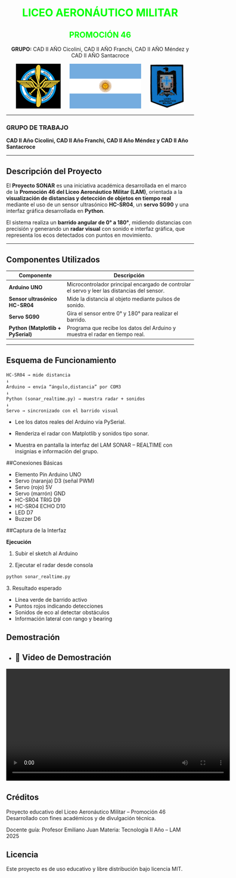 <h1 align="center" style="color:#00FF00;">LICEO AERONÁUTICO MILITAR</h1>
<h2 align="center" style="color:#00FF00;">PROMOCIÓN 46</h2>
<p align="center">
  <b>GRUPO:</b> CAD II AÑO Cicolini, CAD II AÑO Franchi, CAD II AÑO Méndez y CAD II AÑO Santacroce
</p>
<p align="center">
  <img src="/img/images.png" alt="Insignia FAA" style="height:120px; width:auto; margin-right:10px;">
  <img src="/img/Flag_of_Argentina.svg.png" alt="Bandera Argentina" style="height:120px; width:auto; margin:0 10px;">
  <img src="/img/LAM_Cuerpo_de_Cadetes_1982_FAA_parche.png" alt="Escudo LAM" style="height:120px; width:auto; margin-left:10px;">
</p>

---

### GRUPO DE TRABAJO  
**CAD II Año Cicolini, CAD II Año Franchi, CAD II Año Méndez y CAD II Año Santacroce**

---

## Descripción del Proyecto

El **Proyecto SONAR** es una iniciativa académica desarrollada en el marco de la **Promoción 46 del Liceo Aeronáutico Militar (LAM)**, orientada a la **visualización de distancias y detección de objetos en tiempo real** mediante el uso de un sensor ultrasónico **HC-SR04**, un **servo SG90** y una interfaz gráfica desarrollada en **Python**.

El sistema realiza un **barrido angular de 0° a 180°**, midiendo distancias con precisión y generando un **radar visual** con sonido e interfaz gráfica, que representa los ecos detectados con puntos en movimiento.

---

## Componentes Utilizados

| Componente | Descripción |
|-------------|--------------|
| **Arduino UNO** | Microcontrolador principal encargado de controlar el servo y leer las distancias del sensor. |
| **Sensor ultrasónico HC-SR04** | Mide la distancia al objeto mediante pulsos de sonido. |
| **Servo SG90** | Gira el sensor entre 0° y 180° para realizar el barrido. |
| **Python (Matplotlib + PySerial)** | Programa que recibe los datos del Arduino y muestra el radar en tiempo real. |

---

## Esquema de Funcionamiento

```text
HC-SR04 → mide distancia
↓
Arduino → envía “ángulo,distancia” por COM3
↓
Python (sonar_realtime.py) → muestra radar + sonidos
↓
Servo → sincronizado con el barrido visual
```

- Lee los datos reales del Arduino vía PySerial.

- Renderiza el radar con Matplotlib y sonidos tipo sonar.

- Muestra en pantalla la interfaz del LAM SONAR – REALTIME con insignias e información del grupo.

##Conexiones Básicas
- Elemento	Pin Arduino UNO
- Servo (naranja)	D3 (señal PWM)
- Servo (rojo)	5V
- Servo (marrón)	GND
- HC-SR04 TRIG	D9
- HC-SR04 ECHO	D10
- LED	D7
- Buzzer	D6

##Captura de la Interfaz

**Ejecución**
1. Subir el sketch al Arduino

2. Ejecutar el radar desde consola
```bash
python sonar_realtime.py
```
3️. Resultado esperado

- Línea verde de barrido activo
- Puntos rojos indicando detecciones
- Sonidos de eco al detectar obstáculos
- Información lateral con rango y bearing

## Demostración
- ## 🎥 Video de Demostración

<video src="LAM-PROM46-SONAR.mp4" controls width="600"></video>



## Créditos
Proyecto educativo del Liceo Aeronáutico Militar – Promoción 46
Desarrollado con fines académicos y de divulgación técnica.

Docente guía: Profesor Emiliano Juan
Materia: Tecnología II Año – LAM 2025

## Licencia
Este proyecto es de uso educativo y libre distribución bajo licencia MIT.
